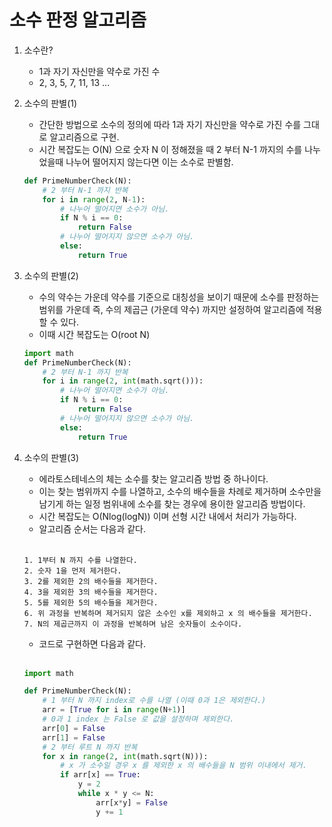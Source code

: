 # 소수 판정 알고리즘

1. 소수란?  
    - 1과 자기 자신만을 약수로 가진 수
    - 2, 3, 5, 7, 11, 13 ...

2. 소수의 판별(1)
    - 간단한 방법으로 소수의 정의에 따라 1과 자기 자신만을 약수로 가진 수를 그대로 알고리즘으로 구현.
    - 시간 복잡도는 O(N) 으로 숫자 N 이 정해졌을 때 2 부터 N-1 까지의 수를 나누었을때 나누어 떨어지지 않는다면 이는 소수로 판별함.

    ```python
    def PrimeNumberCheck(N):
        # 2 부터 N-1 까지 반복
        for i in range(2, N-1):
            # 나누어 떨어지면 소수가 아님.
            if N % i == 0:
                return False
            # 나누어 떨어지지 않으면 소수가 아님.
            else:
                return True
    ```
3. 소수의 판별(2)
    - 수의 약수는 가운데 약수를 기준으로 대칭성을 보이기 때문에 소수를 판정하는 범위를 가운데 즉, 수의 제곱근 (가운데 약수) 까지만 설정하여 알고리즘에 적용할 수 있다.
    - 이때 시간 복잡도는 O(root N)

    ``` python
    import math
    def PrimeNumberCheck(N):
        # 2 부터 N-1 까지 반복
        for i in range(2, int(math.sqrt())):
            # 나누어 떨어지면 소수가 아님.
            if N % i == 0:
                return False
            # 나누어 떨어지지 않으면 소수가 아님.
            else:
                return True
    ```
4. 소수의 판별(3)
    - 에라토스테네스의 체는 소수를 찾는 알고리즘 방법 중 하나이다.
    - 이는 찾는 범위까지 수를 나열하고, 소수의 배수들을 차례로 제거하며 소수만을 남기게 하는 일정 범위내에 소수를 찾는 경우에 용이한 알고리즘 방법이다.
    - 시간 복잡도는 O(Nlog(logN)) 이며 선형 시간 내에서 처리가 가능하다.
    - 알고리즘 순서는 다음과 같다.  
    <br>

    ```
    1. 1부터 N 까지 수를 나열한다.
    2. 숫자 1을 먼저 제거한다.
    3. 2를 제외한 2의 배수들을 제거한다.
    4. 3을 제외한 3의 배수들을 제거한다.
    5. 5를 제외한 5의 배수들을 제거한다.
    6. 위 과정을 반복하며 제거되지 않은 소수인 x를 제외하고 x 의 배수들을 제거한다.
    7. N의 제곱근까지 이 과정을 반복하며 남은 숫자들이 소수이다.
    ```

    - 코드로 구현하면 다음과 같다.

    <br>

    ``` python
    import math
    
    def PrimeNumberCheck(N):
        # 1 부터 N 까지 index로 수를 나열 (이때 0과 1은 제외한다.)
        arr = [True for i in range(N+1)]
        # 0과 1 index 는 False 로 값을 설정하며 제외한다.
        arr[0] = False
        arr[1] = False
        # 2 부터 루트 N 까지 반복
        for x in range(2, int(math.sqrt(N))):
            # x 가 소수일 경우 x 를 제외한 x 의 배수들을 N 범위 이내에서 제거.
            if arr[x] == True:
                y = 2
                while x * y <= N:
                    arr[x*y] = False
                    y += 1
    ```